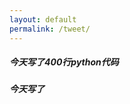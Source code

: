 ```yaml
---
layout: default
permalink: /tweet/
---
```


<section class="post-list">
    <article class="post"><h5>今天写了400行python代码</h5></article>
    <article class="post"><h5>今天写了</h5></article>
</section>